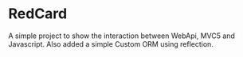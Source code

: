 RedCard
=======
A simple project to show the interaction between WebApi, MVC5 and Javascript. 
Also added a simple Custom ORM using reflection. 

